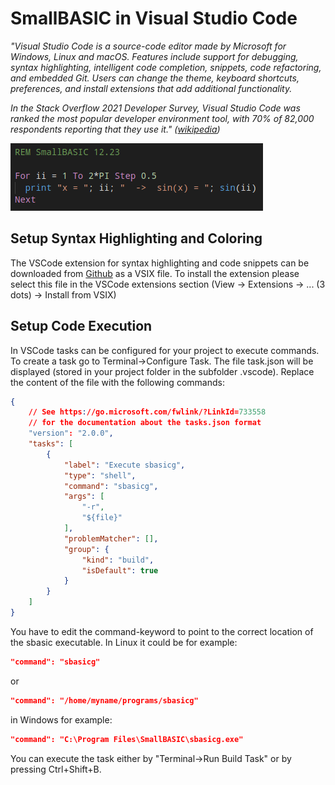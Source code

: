 # SmallBASIC in Visual Studio Code

_"Visual Studio Code is a source-code editor made by Microsoft for Windows, Linux and macOS.
Features include support for debugging, syntax highlighting, intelligent code completion, snippets,
code refactoring, and embedded Git. Users can change the theme, keyboard shortcuts, preferences,
and install extensions that add additional functionality._

_In the Stack Overflow 2021 Developer Survey, Visual Studio Code was ranked the most popular
developer environment tool, with 70% of 82,000 respondents reporting that they use it." 
([wikipedia](https://en.wikipedia.org/wiki/Visual_Studio_Code))_

![Example](https://github.com/Joe7M/smallbasic.vscode.syntaxcoloring/blob/main/Screenshot.png)

## Setup Syntax Highlighting and Coloring

The VSCode extension for syntax highlighting and code snippets can be downloaded from
[Github](https://github.com/Joe7M/smallbasic.vscode.syntaxcoloring/releases) as a VSIX file. To install
the extension please select this file in the VSCode extensions section
(View -> Extensions -> ... (3 dots) -> Install from VSIX)

## Setup Code Execution

In VSCode tasks can be configured for your project to execute commands. To create a task go to
Terminal->Configure Task. The file task.json will be displayed (stored in your project folder in the
subfolder .vscode). Replace the content of the file with the following commands:

```json
{
    // See https://go.microsoft.com/fwlink/?LinkId=733558
    // for the documentation about the tasks.json format
    "version": "2.0.0",
    "tasks": [
        {
            "label": "Execute sbasicg",
            "type": "shell",
            "command": "sbasicg",
            "args": [
                "-r",
                "${file}"
            ],
            "problemMatcher": [],
            "group": {
                "kind": "build",
                "isDefault": true
            }
        }
    ]
}
```

You have to edit the command-keyword to point to the correct location of the sbasic executable. In Linux it could be for example:
```json
"command": "sbasicg"
```
or 
```json
"command": "/home/myname/programs/sbasicg"
```
in Windows for example:
```json
"command": "C:\Program Files\SmallBASIC\sbasicg.exe"
```

You can execute the task either by "Terminal->Run Build Task" or by pressing Ctrl+Shift+B. 

